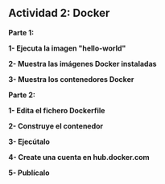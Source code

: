 ## Actividad 2: Docker 

**Parte 1:**

 **1- Ejecuta la imagen "hello-world"**
 
 **2- Muestra las imágenes Docker instaladas**
 
 **3- Muestra los contenedores Docker**
 

**Parte 2:** 

 **1- Edita el fichero Dockerfile**

 **2- Construye el contenedor**

 **3- Ejecútalo**

 **4- Create una cuenta en hub.docker.com**

 **5- Publícalo**


